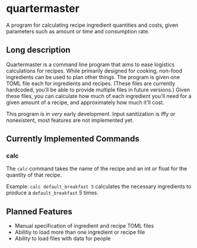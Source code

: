 # quartermaster
A program for calculating recipe ingredient quantities and costs, given parameters such as amount or time and consumption rate. 

## Long description 
Quartermaster is a command line program that aims to ease logistics calculations for recipes. While primarily designed for cooking, non-food ingredients can be used to plan other things. The program is given one TOML file each for ingredients and recipes. (These files are currently hardcoded, you'll be able to provide multiple files in future versions.) Given these files, you can calculate how much of each ingredient you'll need for a given amount of a recipe, and approximately how much it'll cost.

This program is in *very* early development. Input sanitization is iffy or nonexistent, most features are not implemented yet. 

## Currently Implemented Commands

### calc 
The `calc` command takes the name of the recipe and an int or float for the quantity of that recipe. 

Example:
`calc default_breakfast 5` calculates the necessary ingredients to produce a `default_breakfast` 5 times.

## Planned Features
- Manual specification of ingredient and recipe TOML files
- Abilitiy to load more than one ingredient or recipe file
- Ability to load files with data for people
